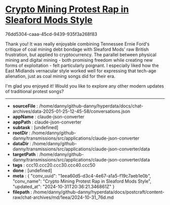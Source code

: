 # [Crypto Mining Protest Rap in Sleaford Mods Style](https://claude.ai/chat/1eea60d5-d3c4-4e67-a1a5-f19c7aeb1e0b)

76dd5304-caaa-45cd-9439-935f3a268f83

 Thank you! It was really enjoyable combining Tennessee Ernie Ford's critique of coal mining debt bondage with Sleaford Mods' raw British frustration, but applied to cryptocurrency. The parallel between physical mining and digital mining - both promising freedom while creating new forms of exploitation - felt particularly poignant. I especially liked how the East Midlands vernacular style worked well for expressing that tech-age alienation, just as coal mining songs did for their era.

I'm glad you enjoyed it! Would you like to explore any other modern updates of traditional protest songs?

---

* **sourceFile** : /home/danny/github-danny/hyperdata/docs/chat-archives/data-2025-01-25-12-45-58/conversations.json
* **appName** : claude-json-converter
* **appPath** : claude-json-converter
* **subtask** : [undefined]
* **rootDir** : /home/danny/github-danny/transmissions/src/applications/claude-json-converter
* **dataDir** : /home/danny/github-danny/transmissions/src/applications/claude-json-converter/data
* **targetPath** : /home/danny/github-danny/transmissions/src/applications/claude-json-converter/data
* **tags** : ccc10.ccc20.ccc30.ccc40.ccc50
* **done** : [undefined]
* **meta** : {
  "conv_uuid": "1eea60d5-d3c4-4e67-a1a5-f19c7aeb1e0b",
  "conv_name": "Crypto Mining Protest Rap in Sleaford Mods Style",
  "updated_at": "2024-10-31T20:36:21.346861Z"
}
* **filepath** : /home/danny/github-danny/hyperdata/docs/postcraft/content-raw/chat-archives/md/1eea/2024-10-31_76d.md